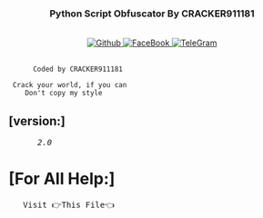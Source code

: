 <div align="center"><h3> Python Script Obfuscator By CRACKER911181 <br></h3>

<br>
<a href="https://github.com/cracker911181"/>
<img title="Github" src="https://img.shields.io/badge/cracker911181-grey?style=for-the-badge&logo=github"/></a><a href="https://www.facebook.com/cracker911181"/>
<img title="FaceBook" src="https://img.shields.io/badge/FB-cracker911181-lightgrey?style=for-the-badge&logo=facebook"></a><a href="https://t.me/cracker911181"/>
<img title="TeleGram" src="https://img.shields.io/badge/TL-cracker911181-lightgrey?style=for-the-badge&logo=telegram"<br><br><br>
</a></div>

          Coded by CRACKER911181

     Crack your world, if you can
        Don't copy my style


## [version:]

<pre><i>	  2.0</i></pre>



# [For All Help:]

<pre>	Visit 👉<a hred="https://github.com/cracker911181/cracker_enc/blob/f5a0168219237686058018130e41047ac84ee3ce/usage/usepip">This File</a>👈</pre>
